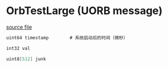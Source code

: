 # OrbTestLarge (UORB message)

[source file](https://github.com/PX4/PX4-Autopilot/blob/main/msg/OrbTestLarge.msg)

```c
uint64 timestamp		# 系统启动后的时间（微秒）

int32 val

uint8[512] junk

```